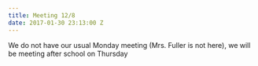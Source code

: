 ```yaml
---
title: Meeting 12/8
date: 2017-01-30 23:13:00 Z
---
```


We do not have our usual Monday meeting (Mrs. Fuller is not here), we will be meeting after school on Thursday